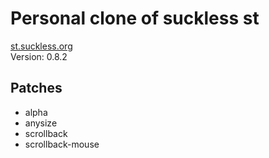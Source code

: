 # Personal clone of suckless st
[st.suckless.org](https://st.suckless.org)<br/>
Version: 0.8.2

## Patches
* alpha
* anysize
* scrollback
* scrollback-mouse
